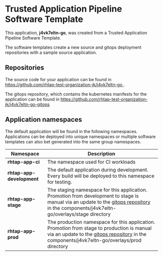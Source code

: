 # Trusted Application Pipeline Software Template

This application, **j4vk7eltn-go**, was created from a Trusted Application Pipeline Software Template.

The software templates create a new source and gitops deployment repositories with a sample source application. 

## Repositories

The source code for your application can be found in [https://github.com/rhtap-test-organization-jk/j4vk7eltn-go ](https://github.com/rhtap-test-organization-jk/j4vk7eltn-go ).
 
The gitops repository, which contains the kubernetes manifests for the application can be found in 
[https://github.com/rhtap-test-organization-jk/j4vk7eltn-go-gitops ](https://github.com/rhtap-test-organization-jk/j4vk7eltn-go-gitops ) 

## Application namespaces 

The default application will be found in the following namespaces. Applications can be deployed into unique namespaces or multiple software templates can also bet generated into the same group namespaces.  

|  Namespace   |  Description   |  
| -------- | -------- |
| **rhtap-app-ci** | The namespace used for CI workloads |
| **rhtap-app-development** | The default application during development. Every build will be deployed to this namespace for testing. |
| **rhtap-app-stage** | The staging namespace for this application. Promotion from development to stage is manual via an update to the [gitops repository](https://github.com/rhtap-test-organization-jk/j4vk7eltn-go-gitops ) in the components/j4vk7eltn-go/overlays/stage directory |
| **rhtap-app-prod** | The production namespace for this application. Promotion from stage to production is manual via an update to the [gitops repository](https://github.com/rhtap-test-organization-jk/j4vk7eltn-go-gitops ) in the components/j4vk7eltn-go/overlays/prod directory |